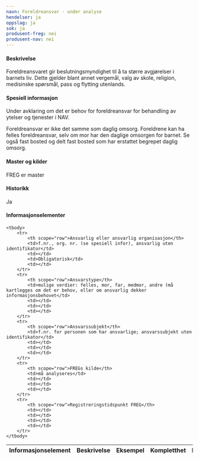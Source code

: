 ```yaml
---
navn: Foreldreansvar - under analyse
hendelser: ja
oppslag: ja
sok: ja
produsent-freg: nei
produsent-nav: nei
---
```


#### Beskrivelse

Foreldreansvaret gir beslutningsmyndighet til å ta større avgjørelser i barnets liv. Dette gjelder blant annet vergemål, valg av skole,
religion, medisinske spørsmål, pass og flytting utenlands.

#### Spesiell informasjon

Under avklaring om det er behov for foreldreansvar for behandling av ytelser og tjenester i NAV.

Foreldreansvar er ikke det samme som daglig omsorg. Foreldrene kan ha felles foreldreansvar, selv om mor har den daglige omsorgen for
barnet.
Se også fast bosted og delt fast bosted som har erstattet begrepet daglig omsorg.

#### Master og kilder

FREG er master

#### Historikk

Ja

#### Informasjonselementer

<table class="table">
    <thead>
        <tr>
            <th>Informasjonselement</th>
            <th>Beskrivelse</th>
            <th>Eksempel</th>
            <th>Kompletthet</th>
            <th>Kvalitet</th>
        </tr>
    </thead>

    <tbody>
        <tr>
            <th scope="row">Ansvarlig eller ansvarlig organisasjon</th>
            <td>f.nr., org. nr. (se spesiell infor), ansvarlig uten identifikator</td>
            <td></td>
            <td>Obligatorisk</td>
            <td></td>
        </tr>
        <tr>
            <th scope="row">Ansvarstype</th>
            <td>mulige verdier: felles, mor, far, medmor, andre (må kartlegges om det er behov, eller om ansvarlig dekker informasjonsbehovet</td>
            <td></td>
            <td></td>
            <td></td>
        </tr>
        <tr>
            <th scope="row">Ansvarssubjekt</th>
            <td>f.nr. for personen som har ansvarlige; ansvarssubjekt uten identifikator</td>
            <td></td>
            <td></td>
            <td></td>
        </tr>
        <tr>
            <th scope="row">FREGs kilde</th>
            <td>må analyseres</td>
            <td></td>
            <td></td>
            <td></td>
        </tr>
        <tr>
            <th scope="row">Registreringstidspunkt FREG</th>
            <td></td>
            <td></td>
            <td></td>
            <td></td>
        </tr>
    </tbody>
</table>